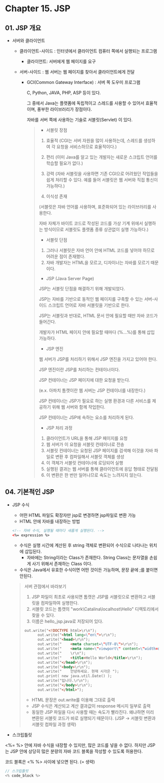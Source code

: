 # Chapter 15. JSP



## 01. JSP 개요

* 서버와 클라이언트

  * 클라이언트-사이드 : 인터넷에서 클라이언트 컴퓨터 쪽에서 실행되는 프로그램

    * 클라이언트: 서버에게 웹 페이지를 요구

  * 서버-사이드 : 웹 서버는 웹 페이지를 찾아서 클라이언트에게 전달

    * GCI(Common Gateway Interface) : 서버 쪽 도우미 프로그램

      C, Python, JAVA, PHP, ASP 등이 있다.

      그 중에서 Java는 플랫폼에 독립적이고 스레드를 사용할 수 있어서 효율적이며, 풍부한 라이브러리가 장점이다.

      자바를 서버 쪽에 사용하는 기술로 서블릿(Servlet) 이 있다.

      >* 서블릿 장점
      >
      >1. 효율적 (CGI는 서버 자원을 많이 사용하는데, 스레드를 생성하여 각 요청을 서비스하므로 효율적이다.)
      >
      >2. 편리 (이미 Java를 알고 있는 개발자는 새로운 스크립트 언어를 학습할 필요가 없다.)
      >
      >3. 강력 (자바 서블릿을 사용하면 기존 CGI으로 어려웠던 작업들을 쉽게 처리할 수 있다. 예를 들어 서블릿은 웹 서버와 직접 통신이 가능하다.)
      >
      >4. 이식성 존재 
      >
      >   (서블릿은 자바 언어를 사용하며, 표준화되어 있는 라이브러리를 사용한다. 
      >
      >   자바 자체가 바이트 코드로 작성된 코드를 가상 기계 위에서 실행하는 방식이므로 서블릿도 플랫폼 종류 상관없이 실행 가능하다.)
      >
      > 
      >
      >* 서블릿 단점
      >  1. 그러나 서블릿은 자바 언어 안에 HTML 코드를 넣어야 하므로 어려운 점이 존재했다. 
      >  2. 자바 개발자는 HTML을 모르고, 디자이너는 자바를 모르기 때문이다.
      >
      > 
      >
      >* JSP (Java Server Page)
      >
      >  JSP는 서블릿 단점을 해결하기 위해 개발되었다.
      >
      >  JSP는 자바를 기반으로 동적인 웹 페이지를 구축할 수 있는 서버-사이드 스크립트 언어로 자바 서블릿을 기반으로 한다.
      >
      >  JSP는 서블릿과 반대로, HTML 문서 안에 필요할 때만 자바 코드가 들어간다. 
      >
      >  개발자가 HTML 페이지 안에 필요할 때마다 (%...%)를 통해 삽입 가능하다.
      >
      > 
      >
      >* JSP 엔진
      >
      >  웹 서버가 JSP를 처리하기 위해서 JSP 엔진을 가지고 있어야 한다.
      >
      >  JSP 엔진이란 JSP를 처리하는 컨테이너이다.
      >
      >  JSP 컨테이너는 JSP 페이지에 대한 요청을 받는다.
      >
      >  (e.x. 아파치 톰캣이란 웹 서버는 JSP 컨테이너를 내장한다.)
      >
      >  JSP 컨테이너는 JSP가 필요로 하는 실행 환경과 다른 서비스를 제공하기 위해 웹 서버와 함께 작업한다.
      >
      >  JSP 컨테이너는 JSP에 속하는 요소를 처리하게 된다.
      >
      > 
      >
      >* JSP 처리 과정
      >  1. 클라이언트가 URL을 통해 JSP 페이지를 요청
      >  2. 웹 서버가 이 요청을 서블릿 컨테이너로 전송
      >  3. 서블릿 컨테이너는 요청된 JSP 페이지를 검색해 이것을 자바 파일로 변환 후 컴파일해서 서블릿 객체를 생성
      >  4. 이 객체가 서블릿 컨테이너에 로딩되어 실행
      >  5. 실행된 결과는 웹 서버를 통해 클라이언트에 응답 형태로 전달됨
      >  6. 이 변환은 한 번만 일어나므로 속도는 느려지지 않는다.



## 04. 기본적인 JSP

* JSP 수식

  * 어떤 HTML 파일도 확장자만 jsp로 변경하면 jsp파일로 변환 가능
  * HTML 안에 자바를 내장하는 방법

  ```html
  <!-- 자바 수식, 실행될 때마다 새롭게 실행된다. -->
  <%= expression %> 
  ```

  * 수식은 실행 시간에 계산된 후 string 객체로 변환되어 수식으로 나타나는 위치에 삽입된다.
    * 자바에는 String이라는 Class가 존재한다. String Class는 문자열을 손쉽게 사기 위해서 존재하는 Class 이다.
  * 수식은 Java에서 유효한 수식이면 어떤 것이든 가능하며, 문장 끝에 ;를 붙이면 안된다.

  > 서버 관점에서 바라보기
  >
  > 1. JSP 파일이 최초로 사용되면 톰캣은 JSP를 서블릿으로 변환하고 서블릿을 컴파일하여 실행한다.
  > 2. 서블릿 코드는 톰캣의 "work\Catalina\localhost\Hello" 디렉토리에서 찾을 수 있다.
  > 3. 이름은 hello_jsp.java로 저장되어 있다.
  >
  > ```html
  > out.write("<!DOCTYPE html>\r\n");
  >       out.write("<html lang=\"en\">\r\n");
  >       out.write("<head>\r\n");
  >       out.write("    <meta charset=\"UTF-8\">\r\n");
  >       out.write("    <meta name=\"viewport\" content=\"width=device-width, initial-scale=1.0\">\r\n");
  >       out.write("    \r\n");
  >       out.write("    <title>Hello World</title>\r\n");
  >       out.write("</head>\r\n");
  >       out.write("<body>\r\n");
  >       out.write("    안녕하세요. 현재 시각은 ");
  >       out.print( new java.util.Date() );
  >       out.write("입니다.\r\n");
  >       out.write("</body>\r\n");
  >       out.write("</html>");
  > ```
  >
  > * HTML 문장은 out.write를 이용해 그대로 출력
  > * JSP 수식은 계산되고 계산 결과값이 response 메시지 일부로 출력
  > * 동일한 JSP 파일을 다시 사용할 때는 속도가 빨라진다. 왜냐하면 미리 변환된 서블릿 코드가 바로 실행되기 때문이다. (JSP -> 서블릿 변환과 서블릿 컴파일 과정 생략)



* 스크립틀릿

<%= %> 안에 자바 수식을 내장할 수 있지만, 많은 코드를 넣을 수 없다. 하지만 JSP는 JSP 안에 상당히 많은 분량의 자바 코드 블록을 작성할 수 있도록 허용한다.

코드 블록은 <% %> 사이에 넣으면 된다. (= 생략)

```java
// 스크립틀릿
<% code_block %>
```

